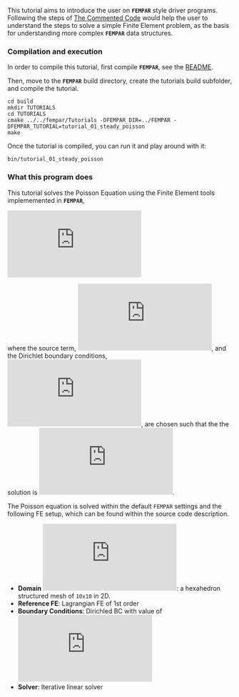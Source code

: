 This tutorial aims to introduce the user on **`FEMPAR`** style driver programs. 
Following the steps of [The Commented Code](#the-commented-code) would help the user to understand 
the steps to solve a simple Finite Element problem, as the basis for understanding more complex **`FEMPAR`**  data structures.

### Compilation and execution
In order to compile this tutorial, first compile **`FEMPAR`**, see the [README](../../README.html#compilation).

Then, move to the  **`FEMPAR`** build directory, create the tutorials build subfolder, and compile the tutorial.
```
cd build
mkdir TUTORIALS
cd TUTORIALS
cmake ../../fempar/Tutorials -DFEMPAR_DIR=../FEMPAR -DFEMPAR_TUTORIAL=tutorial_01_steady_poisson
make
```

Once the tutorial is compiled, you can run it and play around with it:
```
bin/tutorial_01_steady_poisson
```


### What this program does

This tutorial solves the Poisson Equation using the Finite Element tools implememented in **`FEMPAR`**,

![Poisson equation](https://latex.codecogs.com/svg.latex?%5Cbegin%7Baligned%7D%20-%20%5CDelta%20u%20%26%3D%20f%20%5Cqquad%20%26in%20%5Cquad%20%26%5COmega%20%5C%5C%20u%20%26%3D%20u_D%20%5Cqquad%20%26on%20%5Cquad%20%26%5Cpartial%20%5COmega%20%5Cend%7Baligned%7D)

where the source term, ![Source term](https://latex.codecogs.com/svg.latex?%5Cinline%20%28f%20%3D%200%29), 
and the Dirichlet boundary conditions, ![Dirichlet conditions](https://latex.codecogs.com/svg.latex?%5Cinline%20%28u_D%20%3D%20x%20+%20y%29), 
are chosen such that the the solution is ![Solution](https://latex.codecogs.com/svg.latex?%5Cinline%20%28u%3D%20x%20+%20y%29).

The Poisson equation is solved within the default `FEMPAR` settings and the following FE setup, which can be found within the source code description.

+ **Domain  ![Omega](https://latex.codecogs.com/svg.latex?%5Cinline%20%28%5COmega%29)**: a hexahedron structured mesh of `10x10` in 2D. 
+ **Reference FE**: Lagrangian FE of 1st order
+ **Boundary Conditions**: Dirichled  BC with value of ![Dirichlet value](https://latex.codecogs.com/svg.latex?%5Cinline%20%28u_D%29)
+ **Solver**: Iterative linear solver




